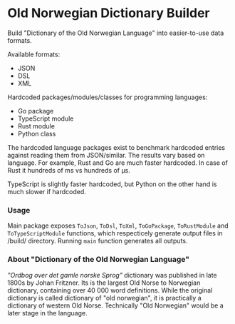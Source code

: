 # Old Norwegian Dictionary Builder

Build "Dictionary of the Old Norwegian Language" into easier-to-use data formats.

Available formats:
- JSON
- DSL
- XML

Hardcoded packages/modules/classes for programming languages:
- Go package
- TypeScript module
- Rust module
- Python class

The hardcoded language packages exist to benchmark hardcoded entries against reading them from JSON/similar. The results vary based on language. For example, Rust and Go are much faster hardcoded. In case of Rust it hundreds of ms vs hundreds of µs.

TypeScript is slightly faster hardcoded, but Python on the other hand is much slower if hardcoded.

### Usage

Main package exposes `ToJson`, `ToDsl`, `ToXml`, `ToGoPackage`, `ToRustModule` and `ToTypeScriptModule` functions, which respecticely generate output files in /build/ directory. Running `main` function generates all outputs.

### About "Dictionary of the Old Norwegian Language"

_"Ordbog over det gamle norske Sprog"_ dictionary was published in late 1800s by Johan Fritzner. Its is the largest Old Norse to Norwegian dictionary, containing over 40 000 word definitions. While the original dictionary is called dictionary of "old norwegian", it is practically a dictionary of western Old Norse. Technically "Old Norwegian" would be a later stage in the language.
